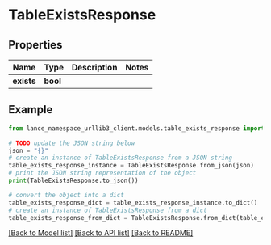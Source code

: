 # TableExistsResponse


## Properties

Name | Type | Description | Notes
------------ | ------------- | ------------- | -------------
**exists** | **bool** |  | 

## Example

```python
from lance_namespace_urllib3_client.models.table_exists_response import TableExistsResponse

# TODO update the JSON string below
json = "{}"
# create an instance of TableExistsResponse from a JSON string
table_exists_response_instance = TableExistsResponse.from_json(json)
# print the JSON string representation of the object
print(TableExistsResponse.to_json())

# convert the object into a dict
table_exists_response_dict = table_exists_response_instance.to_dict()
# create an instance of TableExistsResponse from a dict
table_exists_response_from_dict = TableExistsResponse.from_dict(table_exists_response_dict)
```
[[Back to Model list]](../README.md#documentation-for-models) [[Back to API list]](../README.md#documentation-for-api-endpoints) [[Back to README]](../README.md)


